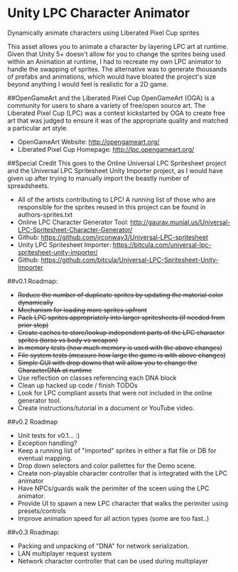 # Unity LPC Character Animator
Dynamically animate characters using Liberated Pixel Cup sprites

This asset allows you to animate a character by layering LPC art at runtime. Given that Unity 5+ doesn't allow for you to change the sprites being used within an Animation at runtime, I had to recreate my own LPC animator to handle the swapping of sprites. The alternative was to generate thousands of prefabs and animations, which would have bloated the project's size beyond anything I would feel is realistic for a 2D game.

##OpenGameArt and the Liberated Pixel Cup
OpenGameArt (OGA) is a community for users to share a variety of free/open source art. The Liberated Pixel Cup (LPC) was a contest kickstarted by OGA to create free art that was judged to ensure it was of the appropriate quality and matched a particular art style.

* OpenGameArt Website: http://opengameart.org/
* Liberated Pixel Cup Homepage: http://lpc.opengameart.org/

##Special Credit
This goes to the Online Universal LPC Spritesheet project and the Universal LPC Spritesheet Unity Importer project, as I would have given up after trying to manually import the beastly number of spreadsheets.

 * All of the artists contributing to LPC! A running list of those who are responsible for the sprites reused in this project can be found in authors-sprites.txt
 * Online LPC Character Generator Tool: http://gaurav.munjal.us/Universal-LPC-Spritesheet-Character-Generator/
  * Github: https://github.com/jrconway3/Universal-LPC-spritesheet
 * Unity LPC Spritesheet Importer: https://bitcula.com/universal-lpc-spritesheet-unity-importer/
  * Github: https://github.com/bitcula/Universal-LPC-Spritesheet-Unity-Importer

##v0.1 Roadmap:
  * ~~Reduce the number of duplicate sprites by updating the material color dynamically~~
  * ~~Mechanism for loading more sprites upfront~~
  * ~~Pack LPC sprites appropriately into larger spritesheets (if needed from prior step)~~
  * ~~Create caches to store/lookup independent parts of the LPC character sprites (torso vs body vs weapon)~~  
  * ~~In memory tests (how much memory is used with the above changes)~~
  * ~~File system tests (measure how large the game is with above changes)~~
  * ~~Simple GUI with drop downs that will allow you to change the CharacterDNA at runtime~~
  * Use reflection on classes referencing each DNA block
  * Clean up hacked up code / finish TODOs
  * Look for LPC compliant assets that were not included in the online generator tool.
  * Create instructions/tutorial in a document or YouTube video.
  
##v0.2 Roadmap
  * Unit tests for v0.1... :)
  * Exception handling?
  * Keep a running list of "imported" sprites in either a flat file or DB for eventual mapping.
  * Drop down selectors and color pallettes for the Demo scene.
  * Create non-playable character controller that is integrated with the LPC animator
  * Have NPCs/guards walk the perimiter of the sceen using the LPC animator.
  * Provide UI to spawn a new LPC character that walks the perimiter using presets/controls
  * Improve animation speed for all action types (some are too fast..)
  
##v0.3 Roadmap:
  * Packing and unpacking of "DNA" for network serialization.
  * LAN multiplayer request system
  * Network character controller that can be used during multiplayer
  
 
